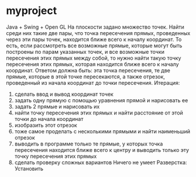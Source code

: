 # myproject
Java + Swing + Open GL
На плоскости задано множество точек. Найти среди них такие две пары, что точка
пересечения прямых, проведенных через эти пары точек, находится ближе всего к
началу координат. То есть, если рассмотреть все возможные прямые, которые могут
быть построены по парам указанных точек, и все возможные точки пересечения этих
прямых между собой, то нужно найти такую точку пересечения этих прямых, которая
находится ближе всего к началу координат.
Ответом должна быть:
эта точка пересечения,
те две прямые, которые в этой точке пересекаются,
а также отрезок, проведенный из начала координат до точки пересечения.
Итерация:
1. сделать ввод и вывод координат точек
2. задать одну прямую с помощью уравнения прямой и нарисовать ее
3. задать 2 прямые и нарисовать их
4. найти точку пересечения этих прямых и найти расстояние от этой точки до начала координат
5. изобразить этот отрезок
6. тоже самое проделать с несколькими прямыми и найти наименьший отрезок
7. выводить в программе только те прямые, у которых точка пересечения находится ближе всего к центру и выводить только эту точку пересечения этих прямых
8. сделать проверку сложных вариантов
   Ничего не умеет
   Разверстка: Установить 
